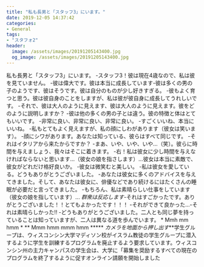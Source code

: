 ```yaml
---
title: "私も長男と「スタッフ3」にいます。"
date: 2019-12-05 14:37:42
categories:
- General
tags:
- "スタフォ2"
header:
  image: /assets/images/20191205143400.jpg
  og_image: /assets/images/20191205143400.jpg
---
```


私も長男と「スタッフ3」にいます。 -スタッフ3！彼は現在4歳なので、私は彼を見ていません。 -彼は偉大です。彼は本当に成長しています-彼は多くの男の子のようです、彼はそうです。彼は自分のものが少し好きすぎる。 -彼もよく育つと思う。彼は彼自身のことをしますが、私は彼が彼自身に成長してうれしいです。 -それで、彼は大人のように見えます、彼は大人のように見えます。彼をどのように説明しますか？ -彼は他の多くの男の子とは違う。彼の特徴と体はとてもいいです。 -非常に良い、非常に良い、非常に良い。 -すごくいいね、本当にいいね。 -私もとてもよく見えますが、私の顔にしわがあります（彼女は笑います）。 -顔にシワがあります。あなたは知っている、彼らはすべて同じです。 -それはイタリアから来たからですか？ -まあ、いや、いや、いや...（笑）。彼らに時間を与えましょう、我々はそこに着きます。 -右！私は彼女に少し時間を与えなければならないと思います...（彼女の娘を指さします）...彼女は本当に素敵で、彼女がどれだけ格好良いか。 -彼女は微笑むと美しい。 -私は彼女を愛している。どうもありがとうございました。 -あなたは彼女に多くのアドバイスを与えてきました。そして、あなたは彼女に、俳優などであり続けるにはたくさんの睡眠が必要だと言ってきました。 -もちろん、私は素晴らしい仕事をしています（彼女の娘を指しています）... *群衆は反応します*-それはすごかったです。ありがとうございました！！とてもよかったです！！！ -それができて良かった…-それは素晴らしかった!! -どうもありがとうございました。二人とも同じ夢を持っていることは知っていますが、二人は異なる道を歩んでいます。 * Mmh mm hmm * ** Mmm hmm mmm hmm ***** *カメラを地面から押し出す***学生グループは、ウィスコンシン大学マディソン校がイスラム教徒の学生グループに潜入するように学生を訓練するプログラムを廃止するよう要求しています。ウィスコンシン州の主力キャンパスの学生会は、大学に「募集を奨励するすべての現在のプログラムを終了するように促すオンライン請願を開始しました

